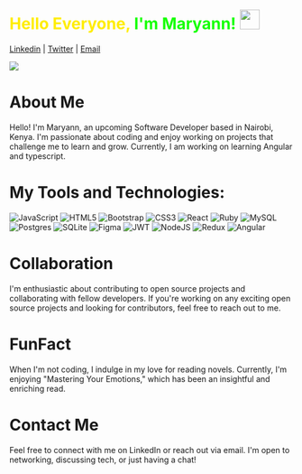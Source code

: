 ### <h1 style="color:#FFED00">Hello Everyone, <span  style="color:#16FF00">I'm Maryann!</span> <img src="https://media.giphy.com/media/hvRJCLFzcasrR4ia7z/giphy.gif" width="35px"></h1> 

[Linkedin](https://www.linkedin.com/in/maryann-ruguru-10a5a81b3/) | [Twitter](https://twitter.com/__Marya) |
[Email](mailto:maryannruguru20@gmail.com)
<!--<a href="https://app.daily.dev/Marya"><img src="https://api.daily.dev/devcards/451e1ec79d5f4ac88d75102048a530b9.png?r=cgb" width="400" alt="Maryann's Dev Card"/></a>  -->  

[![](https://visitcount.itsvg.in/api?id=mary-ruguru&label=Profile%20Views&color=1&icon=7&pretty=false)](https://visitcount.itsvg.in)

# About Me                                                                                 

Hello! I'm Maryann, an upcoming Software Developer based in Nairobi, Kenya. I'm passionate about coding and enjoy working on projects that challenge me to learn and grow. Currently, I am working on learning Angular and typescript. 

# My Tools and Technologies:

![JavaScript](https://img.shields.io/badge/javascript-%23323330.svg?style=for-the-badge&logo=javascript&logoColor=%23F7DF1E) ![HTML5](https://img.shields.io/badge/html5-%23E34F26.svg?style=for-the-badge&logo=html5&logoColor=white)  ![Bootstrap](https://img.shields.io/badge/bootstrap-%23563D7C.svg?style=for-the-badge&logo=bootstrap&logoColor=white) ![CSS3](https://img.shields.io/badge/css3-%231572B6.svg?style=for-the-badge&logo=css3&logoColor=white) ![React](https://img.shields.io/badge/react-%2320232a.svg?style=for-the-badge&logo=react&logoColor=%2361DAFB) 
![Ruby](https://img.shields.io/badge/ruby-%23CC342D.svg?style=for-the-badge&logo=ruby&logoColor=white) 
![MySQL](https://img.shields.io/badge/mysql-%2300f.svg?style=for-the-badge&logo=mysql&logoColor=white)
![Postgres](https://img.shields.io/badge/postgres-%23316192.svg?style=for-the-badge&logo=postgresql&logoColor=white)
![SQLite](https://img.shields.io/badge/sqlite-%2307405e.svg?style=for-the-badge&logo=sqlite&logoColor=white)
![Figma](https://img.shields.io/badge/figma-%23F24E1E.svg?style=for-the-badge&logo=figma&logoColor=white)
![JWT](https://img.shields.io/badge/JWT-black?style=for-the-badge&logo=JSON%20web%20tokens)
![NodeJS](https://img.shields.io/badge/node.js-6DA55F?style=for-the-badge&logo=node.js&logoColor=white)
![Redux](https://img.shields.io/badge/redux-%23593d88.svg?style=for-the-badge&logo=redux&logoColor=white)
![Angular](https://img.shields.io/badge/angular-%23DD0031.svg?style=for-the-badge&logo=angular&logoColor=white)


# Collaboration

I'm enthusiastic about contributing to open source projects and collaborating with fellow developers. If you're working on any exciting open source projects and looking for contributors, feel free to reach out to me.

# FunFact

When I'm not coding, I indulge in my love for reading novels. Currently, I'm enjoying "Mastering Your Emotions," which has been an insightful and enriching read.

# Contact Me

Feel free to connect with me on LinkedIn or reach out via email. I'm open to networking, discussing tech, or just having a chat!
